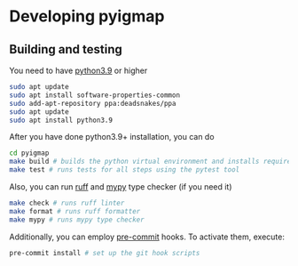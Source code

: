 # Developing pyigmap

## Building and testing

You need to have [python3.9](https://www.python.org/downloads/release/python-3919/) or higher
```bash
sudo apt update
sudo apt install software-properties-common
sudo add-apt-repository ppa:deadsnakes/ppa
sudo apt update
sudo apt install python3.9
```

After you have done python3.9+ installation, you can do
```bash
cd pyigmap
make build # builds the python virtual environment and installs requirements
make test # runs tests for all steps using the pytest tool
```

Also, you can run [ruff](https://github.com/astral-sh/ruff) and [mypy](https://github.com/python/mypy) type checker (if you need it)
```bash
make check # runs ruff linter
make format # runs ruff formatter
make mypy # runs mypy type checker
```

Additionally, you can employ [pre-commit](https://pre-commit.com/) hooks. To activate them, execute:
```bash
pre-commit install # set up the git hook scripts
```